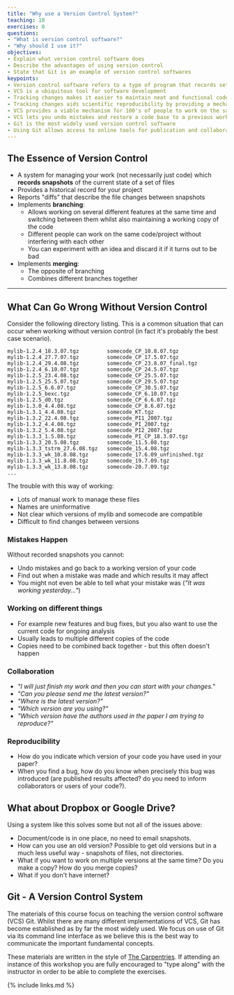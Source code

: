 ```yaml
---
title: "Why use a Version Control System?"
teaching: 10
exercises: 0
questions:
- "What is version control software?"
- "Why should I use it?"
objectives:
- Explain what version control software does
- Describe the advantages of using version control
- State that Git is an example of version control softwares
keypoints:
- Version control software refers to a type of program that records sets of changes made to files
- VCS is a ubiquitous tool for software development
- Tracking changes makes it easier to maintain neat and functional code
- Tracking changes aids scientific reproducibility by providing a mechanism to recreate a particular state of your code base
- VCS provides a viable mechanism for 100's of people to work on the same set of files
- VCS lets you undo mistakes and restore a code base to a previous working state
- Git is the most widely used version control software
- Using Git allows access to online tools for publication and collaboration
---
```


## The Essence of Version Control

- A system for managing your work (not necessarily just code) which **records
  snapshots** of the current state of a set of files
- Provides a historical record for your project
- Reports "diffs" that describe the file changes between snapshots
- Implements **branching**:
  - Allows working on several different features at the same time and switching
    between them whilst also maintaining a working copy of the code
  - Different people can work on the same code/project without interfering with
    each other
  - You can experiment with an idea and discard it if it turns out to be bad
- Implements **merging**:
  - The opposite of branching
  - Combines different branches together

---

## What Can Go Wrong Without Version Control

Consider the following directory listing. This is a common situation that can
occur when working without version control (in fact it's probably the best
case scenario).

```shell
mylib-1.2.4_18.3.07.tgz         somecode_CP_10.8.07.tgz
mylib-1.2.4_27.7.07.tgz         somecode_CP_17.5.07.tgz
mylib-1.2.4_29.4.08.tgz         somecode_CP_23.8.07_final.tgz
mylib-1.2.4_6.10.07.tgz         somecode_CP_24.5.07.tgz
mylib-1.2.5_23.4.08.tgz         somecode_CP_25.5.07.tgz
mylib-1.2.5_25.5.07.tgz         somecode_CP_29.5.07.tgz
mylib-1.2.5_6.6.07.tgz          somecode_CP_30.5.07.tgz
mylib-1.2.5_bexc.tgz            somecode_CP_6.10.07.tgz
mylib-1.2.5_d0.tgz              somecode_CP_6.6.07.tgz
mylib-1.3.0_4.4.08.tgz          somecode_CP_8.6.07.tgz
mylib-1.3.1_4.4.08.tgz          somecode_KT.tgz
mylib-1.3.2_22.4.08.tgz         somecode_PI1_2007.tgz
mylib-1.3.2_4.4.08.tgz          somecode_PI_2007.tgz
mylib-1.3.2_5.4.08.tgz          somecode_PI2_2007.tgz
mylib-1.3.3_1.5.08.tgz          somecode_PI_CP_18.3.07.tgz
mylib-1.3.3_20.5.08.tgz         somecode_11.5.08.tgz
mylib-1.3.3_tstrm_27.6.08.tgz   somecode_15.4.08.tgz
mylib-1.3.3_wk_10.8.08.tgz      somecode_17.6.09_unfinished.tgz
mylib-1.3.3_wk_11.8.08.tgz      somecode_19.7.09.tgz
mylib-1.3.3_wk_13.8.08.tgz      somecode-20.7.09.tgz
...
```
The trouble with this way of working:
* Lots of manual work to manage these files
* Names are uninformative
* Not clear which versions of mylib and somecode are compatible
* Difficult to find changes between versions

### Mistakes Happen

Without recorded snapshots you cannot:
* Undo mistakes and go back to a working version of your code
* Find out when a mistake was made and which results it may affect
* You might not even be able to tell what your mistake was (*"It was working
  yesterday..."*)

### Working on different things

* For example new features and bug fixes, but you also want to use the current
  code for ongoing analysis
* Usually leads to multiple different copies of the code
* Copies need to be combined back together - but this often doesn't happen

### Collaboration

* *"I will just finish my work and then you can start with your changes."*
* *"Can you please send me the latest version?"*
* *"Where is the latest version?"*
* *"Which version are you using?"*
* *"Which version have the authors used in the paper I am trying to reproduce?"*


### Reproducibility

* How do you indicate which version of your code you have used in your paper?
* When you find a bug, how do you know when precisely this bug was introduced
  (are published results affected? do you need to inform collaborators or users
  of your code?).


## What about Dropbox or Google Drive?

Using a system like this solves some but not all of the issues above:
* Document/code is in one place, no need to email snapshots.
* How can you use an old version? Possible to get old versions but in a much
  less useful way - snapshots of files, not directories.
* What if you want to work on multiple versions at the same time? Do you make a
  copy? How do you merge copies?
* What if you don't have internet?

## Git - A Version Control System

The materials of this course focus on teaching the version control software
(VCS) Git. Whilst there are many different implementations of VCS, Git has
become established as by far the most widely used. We focus on use of Git via
its command line interface as we believe this is the best way to communicate the
important fundamental concepts.

These materials are written in the style of [The Carpentries][carpentries]. If
attending an instance of this workshop you are fully encouraged to "type along"
with the instructor in order to be able to complete the exercises.

[carpentries]: https://carpentries.org/

{% include links.md %}

